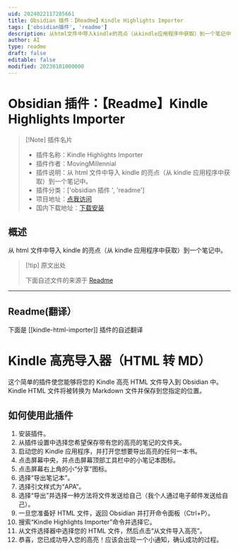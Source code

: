 ```yaml
---
uid: 2024022117285661
title: Obsidian 插件：【Readme】Kindle Highlights Importer
tags: ['obsidian插件', 'readme']
description: 从html文件中导入kindle的亮点（从kindle应用程序中获取）到一个笔记中。
author: AI
type: readme
draft: false
editable: false
modified: 20230101000000
---
```


# Obsidian 插件：【Readme】Kindle Highlights Importer

> [!Note] 插件名片
> - 插件名称：Kindle Highlights Importer
> - 插件作者：MovingMillennial
> - 插件说明：从 html 文件中导入 kindle 的亮点（从 kindle 应用程序中获取）到一个笔记中。
> - 插件分类：['obsidian 插件 ', 'readme']
> - 项目地址：[点我访问](https://github.com/l2xu/kindle_html_importer)
> - 国内下载地址：[下载安装](https://pkmer.cn/products/plugin/pluginMarket/?kindle-html-importer)

## 概述

从 html 文件中导入 kindle 的亮点（从 kindle 应用程序中获取）到一个笔记中。

> [!tip] 原文出处
>
>下面自述文件的来源于 [Readme](https://ghproxy.net/https://raw.githubusercontent.com/l2xu/kindle_html_importer/master/README.md)

---

## Readme(翻译）

下面是 [[kindle-html-importer]] 插件的自述翻译

# Kindle 高亮导入器（HTML 转 MD）

这个简单的插件使您能够将您的 Kindle 高亮 HTML 文件导入到 Obsidian 中。Kindle HTML 文件将被转换为 Markdown 文件并保存到您指定的位置。

## 如何使用此插件

1. 安装插件。
2. 从插件设置中选择您希望保存带有您的高亮的笔记的文件夹。
3. 启动您的 Kindle 应用程序，并打开您想要导出高亮的任何一本书。
4. 点击屏幕中央，并点击屏幕顶部工具栏中的小笔记本图标。
5. 点击屏幕右上角的小“分享”图标。
6. 选择“导出笔记本”。
7. 选择引文样式为“APA”。
8. 选择“导出”并选择一种方法将文件发送给自己（我个人通过电子邮件发送给自己）。
9. 一旦您准备好 HTML 文件，返回 Obsidian 并打开命令面板（Ctrl+P）。
10. 搜索“Kindle Highlights Importer”命令并选择它。
11. 从文件选择器中选择您的 HTML 文件，然后点击“从文件导入高亮”。
12. 恭喜，您已成功导入您的高亮！应该会出现一个小通知，确认成功的过程。



